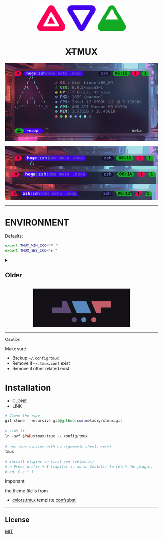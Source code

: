 <div align=center>
  <img src=".github/assets/sbg.png" width="96px" />
  <img src=".github/assets/wbg.png" width="96px" />
  <img src=".github/assets/ebg.png" width="96px" />
</div>
<div align=center>
  <h1>X̶̶TMUX</h1>
</div>


<p align="center">
  <img src="./.github/assets/2405_31_061530-full.png" />
</p>

<p align="center">
  <img src="./.github/assets/2405_31_061500-line.png" />
</p>

---

ENVIRONMENT
===========

Defaults:
```sh
export TMUX_WIN_ICO="⛛ "
export TMUX_SES_ICO="✱ "
```

<details>
  <summary>
    <h2> Older </h2>
  </summary>

  <p align="center">
    <img src=".github/assets/2022-01-30-101819_2560x1080_scrot.png" />
  </p>

  <p align="center">
    <img src=".github/assets/2022-01-30-162046_734x304_scrot.png" />
  </p>

  <p align="center">
    <img src=".github/assets/2022-01-31-155740_1017x271_scrot.png" />
  </p>

  <p align="center">
    <img src=".github/assets/2022-01-31-155810_899x273_scrot.png" />
  </p>
</details>
<p align="center">
  <img src=".github/assets/2022-01-29-163127_318x127_scrot.png"/>
</p>

---

> [!Caution]
> Make sure
>
> - Backup `~/.config/tmux`
> - Remove if `~/.tmux.conf` exist
> - Remove if other related exist


# Installation

- CLONE
- LINK


```ex
# Clone the repo
git clone --recursive git@github.com:metaory/xtmux.git

# Link it
ln -svf $PWD/xtmux/tmux ~/.config/tmux

# new tmux session with no arguments should work!
tmux

# install plugins on first run (optional)
# > Press prefix + I (capital i, as in Install) to fetch the plugin.
# eg. C-s + I

```
> [!Important]
> the theme file is from
>
> - [colors.tmux](tmux/colors.tmux) template [confsubst](https://github.com/metaory/confsubst/blob/master/templates/colors.tmux)

---

## License

[MIT](LICENSE)
